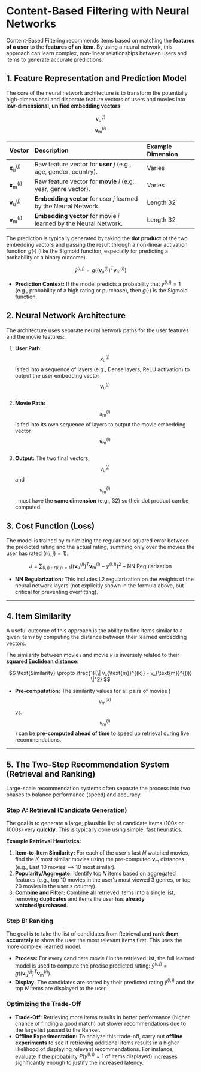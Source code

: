 # Content-Based Filtering with Neural Networks

Content-Based Filtering recommends items based on matching the **features of a user** to the **features of an item**. By using a neural network, this approach can learn complex, non-linear relationships between users and items to generate accurate predictions.

## 1. Feature Representation and Prediction Model

The core of the neural network architecture is to transform the potentially high-dimensional and disparate feature vectors of users and movies into **low-dimensional, unified embedding vectors** 

$$\mathbf{v}_{\text{u}}^{(j)}$$ 
$$\mathbf{v}_{\text{m}}^{(i)}$$

| Vector | Description | Example Dimension |
| :--- | :--- | :--- |
| $\mathbf{x}_{\text{u}}^{(j)}$ | Raw feature vector for **user** $j$ (e.g., age, gender, country). | Varies |
| $\mathbf{x}_{\text{m}}^{(i)}$ | Raw feature vector for **movie** $i$ (e.g., year, genre vector). | Varies |
| $\mathbf{v}_{\text{u}}^{(j)}$ | **Embedding vector** for user $j$ learned by the Neural Network. | Length 32 |
| $\mathbf{v}_{\text{m}}^{(i)}$ | **Embedding vector** for movie $i$ learned by the Neural Network. | Length 32 |

The prediction is typically generated by taking the **dot product** of the two embedding vectors and passing the result through a non-linear activation function $g(\cdot)$ (like the Sigmoid function, especially for predicting a probability or a binary outcome).

$$
\hat{y}^{(i, j)} = g\left( (\mathbf{v}_{\text{u}}^{(j)})^T \mathbf{v}_{\text{m}}^{(i)} \right)
$$

* **Prediction Context:** If the model predicts a probability that $y^{(i, j)}=1$ (e.g., probability of a high rating or purchase), then $g(\cdot)$ is the Sigmoid function.

## 2. Neural Network Architecture

The architecture uses separate neural network paths for the user features and the movie features:

1.  **User Path:** $$x_{\text{u}}^{(j)}$$ is fed into a sequence of layers (e.g., Dense layers, ReLU activation) to output the user embedding vector $$\mathbf{v}_{\text{u}}^{(j)}$$.
2.  **Movie Path:** $$x_{\text{m}}^{(i)}$$ is fed into its own sequence of layers to output the movie embedding vector $$\mathbf{v}_{\text{m}}^{(i)}$$.
3.  **Output:** The two final vectors, $$v_{\text{u}}^{(j)}$$ and $$v_{\text{m}}^{(i)}$$, must have the **same dimension** (e.g., 32) so their dot product can be computed.

## 3. Cost Function (Loss)

The model is trained by minimizing the regularized squared error between the predicted rating and the actual rating, summing only over the movies the user has rated ($r(i, j)=1$).

$$
J = \sum_{(i, j): r(i, j)=1} \left( (\mathbf{v}_{\text{u}}^{(j)})^T \mathbf{v}_{\text{m}}^{(i)} - y^{(i, j)} \right)^2 + \text{NN Regularization}
$$

* **NN Regularization:** This includes L2 regularization on the weights of the neural network layers (not explicitly shown in the formula above, but critical for preventing overfitting).

---

## 4. Item Similarity

A useful outcome of this approach is the ability to find items similar to a given item $i$ by computing the distance between their learned embedding vectors.

The similarity between movie $i$ and movie $k$ is inversely related to their **squared Euclidean distance**:

$$
\text{Similarity} \propto \frac{1}{\| v_{\text{m}}^{(k)} - v_{\text{m}}^{(i)} \|^2}
$$

* **Pre-computation:** The similarity values for all pairs of movies ($$v_{\text{m}}^{(k)}$$ vs. $$v_{\text{m}}^{(i)}$$) can be **pre-computed ahead of time** to speed up retrieval during live recommendations.

---

## 5. The Two-Step Recommendation System (Retrieval and Ranking)

Large-scale recommendation systems often separate the process into two phases to balance performance (speed) and accuracy.

### Step A: Retrieval (Candidate Generation)

The goal is to generate a large, plausible list of candidate items ($100s$ or $1000s$) very **quickly**. This is typically done using simple, fast heuristics.

**Example Retrieval Heuristics:**
1.  **Item-to-Item Similarity:** For each of the user's last $N$ watched movies, find the $K$ most similar movies using the pre-computed $\mathbf{v}_{\text{m}}$ distances. (e.g., Last 10 movies $\implies$ 10 most similar).
2.  **Popularity/Aggregate:** Identify top $N$ items based on aggregated features (e.g., top 10 movies in the user's most viewed 3 genres, or top 20 movies in the user's country).
3.  **Combine and Filter:** Combine all retrieved items into a single list, removing **duplicates** and items the user has **already watched/purchased**.

### Step B: Ranking

The goal is to take the list of candidates from Retrieval and **rank them accurately** to show the user the most relevant items first. This uses the more complex, learned model.

* **Process:** For every candidate movie $i$ in the retrieved list, the full learned model is used to compute the precise predicted rating: $\hat{y}^{(i, j)} = g\left( (\mathbf{v}_{\text{u}}^{(j)})^T \mathbf{v}_{\text{m}}^{(i)} \right)$.
* **Display:** The candidates are sorted by their predicted rating $\hat{y}^{(i, j)}$ and the top $N$ items are displayed to the user.

### Optimizing the Trade-Off

* **Trade-Off:** Retrieving more items results in better performance (higher chance of finding a good match) but slower recommendations due to the large list passed to the Ranker.
* **Offline Experimentation:** To analyze this trade-off, carry out **offline experiments** to see if retrieving additional items results in a higher likelihood of displaying relevant recommendations. For instance, evaluate if the probability $P(y^{(i, j)}=1 \text{ of items displayed})$ increases significantly enough to justify the increased latency.

